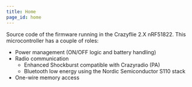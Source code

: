 ```yaml
---
title: Home
page_id: home 
---
```


Source code of the firmware running in the Crazyflie 2.X nRF51822.
This microcontroller has a couple of roles:
 - Power management (ON/OFF logic and battery handling)
 - Radio communication
   - Enhanced Shockburst compatible with Crazyradio (PA)
   - Bluetooth low energy using the Nordic Semiconductor S110 stack
 - One-wire memory access
